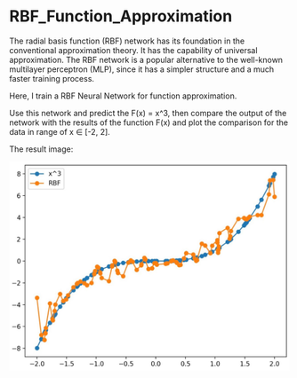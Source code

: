 # RBF_Function_Approximation

The radial basis function (RBF) network has its foundation in the conventional approximation theory. It has the capability of universal approximation. The RBF network is a popular alternative to the well-known multilayer perceptron (MLP), since it has a simpler structure and a much faster training process.

Here, I train a RBF Neural Network for function approximation.

Use this network and predict the F(x) = x^3, then compare the output of the network with the results of the function F(x) and plot the comparison for the data in range of x ∈ [-2, 2].

The result image:

![Image](https://github.com/mahsawz/RBF_Function_Approximation/blob/main/result-image.jpg)
